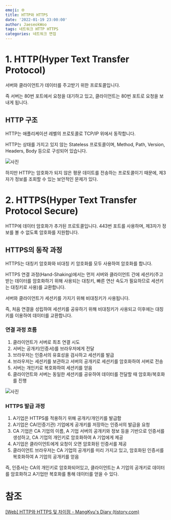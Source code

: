 ```yaml
---
emoji: 🌐
title: HTTP와 HTTPS
date: '2022-01-19 23:00:00'
author: JaeseokWoo
tags: 네트워크 HTTP HTTPS
categories: 네트워크 면접
---
```


# 1. HTTP(Hyper Text Transfer Protocol)

서버와 클라이언트가 데이터를 주고받기 위한 프로토콜입니다.

즉 서버는 80번 포트에서 요청을 대기하고 있고, 클라이언트는 80번 포트로 요청을 보내게 됩니다.

## HTTP 구조

HTTP는 애플리케이션 레벨의 프로토콜로 TCP/IP 위에서 동작합니다.

HTTP는 상태를 가지고 있지 않는 Stateless 프로토콜이며, Method, Path, Version, Headers, Body 등으로 구성되어 있습니다.

![사진](https://img1.daumcdn.net/thumb/R1280x0/?scode=mtistory2&fname=https%3A%2F%2Fblog.kakaocdn.net%2Fdn%2FbkdJ4Q%2FbtqK6AXLEtC%2FjBZzMuJBWzdLYmqILo5Ri1%2Fimg.png)

하지만 HTTP는 암호화가 되지 않은 평문 데이트를 전송하는 프로토콜이기 때문에, 제3자가 정보를 조회할 수 있는 보안적인 문제가 있다.

# 2. HTTPS(Hyper Text Transfer Protocol Secure)

HTTP에 데이터 암호화가 추가된 프로토콜입니다. 443번 포트를 사용하며, 제3자가 정보를 볼 수 없도록 암호화를 지원합니다.

## HTTPS의 동작 과정

HTTPS는 대칭키 암호화와 비대칭 키 암호화를 모두 사용하여 암호화를 합니다.

HTTPS 연결 과정(Hand-Shaking)에서는 먼저 서버와 클라이언트 간에 세션키(주고 받는 데이터를 암호화하기 위해 사용되는 대칭키, 빠른 연산 속도가 필요하므로 세션키는 대칭키로 사용)를 교환합니다.

서버와 클라이언트가 세션키를 가지기 위해 비대칭키가 사용됩니다.

즉, 처음 연결을 성립하여 세션키를 공유하기 위해 비대칭키가 사용되고 이후에는 대칭키를 이용하여 데이터를 교환합니다.

### 연결 과정 흐름

1. 클라이언트가 서버로 최초 연결 시도
2. 서버는 공개키(인증서)를 브라우저에게 전달
3. 브라우저는 인증서의 유효성을 검사하고 세션키를 발급
4. 브라우저는 세션키를 보관하고 서버의 공개키로 세션키를 암호화하여 서버로 전송
5. 서버는 개인키로 복호화하여 세션키를 얻음
6. 클라이언트와 서버는 동일한 세션키를 공유하여 데이터를 전달할 때 암호화/복호화를 진행

![사진](https://img1.daumcdn.net/thumb/R1280x0/?scode=mtistory2&fname=https%3A%2F%2Fblog.kakaocdn.net%2Fdn%2FcCodLU%2FbtrqRZnoOFq%2Fe6kFHjADoVby70466Jkq51%2Fimg.png)

### HTTPS 발급 과정

1. A기업은 HTTPS를 적용하기 위해 공개키/개인키를 발급함
2. A기업은 CA(인증기관) 기업에게 공개키를 저장하는 인증서의 발급을 요청
3. CA 기업은 CA 기업의 이름, A 기업 서버의 공개키와 정보 등을 기반으로 인증서를 생성하고, CA 기업의 개인키로 암호화하여 A 기업에게 제공
4. A기업은 클라이언트에게 요청이 오면 암호화된 인증서를 제공
5. 클라이언트 브라우저는 CA 기업의 공개키를 미리 가지고 있고, 암호화된 인증서를 복호화하여 A 기업의 공개키를 얻음

즉, 인증서는 CA의 개인키로 암호화되어있고, 클라이언트는 A 기업의 공개키로 데이터를 암호화하고 A기업만 복호화를 통해 데이터를 얻을 수 있다. 

# 참조

[[Web] HTTP와 HTTPS 및 차이점 - MangKyu's Diary (tistory.com)](https://mangkyu.tistory.com/98)

```toc

```